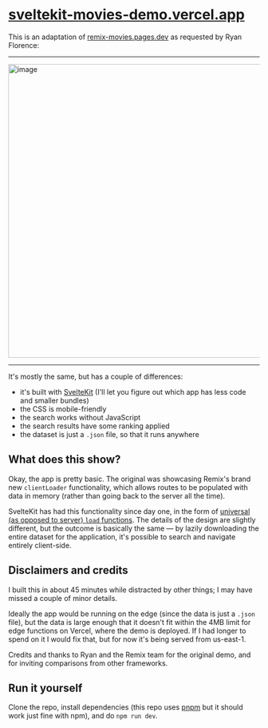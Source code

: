 # [sveltekit-movies-demo.vercel.app](https://sveltekit-movies-demo.vercel.app)

This is an adaptation of [remix-movies.pages.dev](https://remix-movies.pages.dev/) as requested by Ryan Florence:

---

<img width="588" alt="image" src="https://github.com/Rich-Harris/sveltekit-movies-demo/assets/1162160/d8040868-9dd7-48fe-9843-199e06ab483a">

---

It's mostly the same, but has a couple of differences:

- it's built with [SvelteKit](https://kit.svelte.dev) (I'll let you figure out which app has less code and smaller bundles)
- the CSS is mobile-friendly
- the search works without JavaScript
- the search results have some ranking applied
- the dataset is just a `.json` file, so that it runs anywhere

## What does this show?

Okay, the app is pretty basic. The original was showcasing Remix's brand new `clientLoader` functionality, which allows routes to be populated with data in memory (rather than going back to the server all the time).

SvelteKit has had this functionality since day one, in the form of [universal (as opposed to server) `load` functions](https://kit.svelte.dev/docs/load#universal-vs-server). The details of the design are slightly different, but the outcome is basically the same — by lazily downloading the entire dataset for the application, it's possible to search and navigate entirely client-side.

## Disclaimers and credits

I built this in about 45 minutes while distracted by other things; I may have missed a couple of minor details.

Ideally the app would be running on the edge (since the data is just a `.json` file), but the data is large enough that it doesn't fit within the 4MB limit for edge functions on Vercel, where the demo is deployed. If I had longer to spend on it I would fix that, but for now it's being served from us-east-1.

Credits and thanks to Ryan and the Remix team for the original demo, and for inviting comparisons from other frameworks.

## Run it yourself

Clone the repo, install dependencies (this repo uses [pnpm](https://pnpm.io/) but it should work just fine with npm), and do `npm run dev`.
